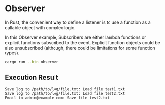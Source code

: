 # Observer

In Rust, the convenient way to define a listener is to use a function as a callable object with complex logic.

In this Observer example, Subscribers are either lambda functions or explicit functions subscribed to the event. Explicit function objects could be also unsubscribed (although, there could be limitations for some function types).

```bash
cargo run --bin observer
```

## Execution Result

```
Save log to /path/to/log/file.txt: Load file test1.txt
Save log to /path/to/log/file.txt: Load file test2.txt
Email to admin@example.com: Save file test2.txt
```
